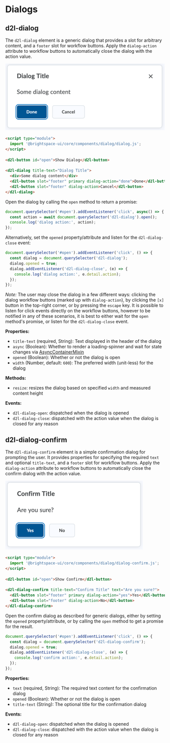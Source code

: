 # Dialogs

## d2l-dialog

The `d2l-dialog` element is a generic dialog that provides a slot for arbitrary content, and a `footer` slot for workflow buttons. Apply the `dialog-action` attribute to workflow buttons to automatically close the dialog with the action value.

![Dialog](./screenshots/dialog.png?raw=true)

```html
<script type="module">
  import '@brightspace-ui/core/components/dialog/dialog.js';
</script>

<d2l-button id="open">Show Dialog</d2l-button>

<d2l-dialog title-text="Dialog Title">
  <div>Some dialog content</div>
  <d2l-button slot="footer" primary dialog-action="done">Done</d2l-button>
  <d2l-button slot="footer" dialog-action>Cancel</d2l-button>
</d2l-dialog>
```

Open the dialog by calling the `open` method to return a promise:

```javascript
document.querySelector('#open').addEventListener('click', async() => {
  const action = await document.querySelector('d2l-dialog').open();
  console.log('dialog action:', action);
});
```

Alternatively, set the `opened` property/attribute and listen for the `d2l-dialog-close` event:

```javascript
document.querySelector('#open').addEventListener('click', () => {
  const dialog = document.querySelector('d2l-dialog');
  dialog.opened = true;
  dialog.addEventListener('d2l-dialog-close', (e) => {
    console.log('dialog action:', e.detail.action);
  });
});
```

*Note:* The user may close the dialog in a few different ways: clicking the dialog workflow buttons (marked up with `dialog-action`), by clicking the `[x]` button in the top-right corner, or by pressing the `escape` key. It is possible to listen for click events directly on the workflow buttons, however to be notified in any of these scenarios, it is best to either wait for the `open` method's promise, or listen for the `d2l-dialog-close` event.

**Properties:**

- `title-text` (required, String): Text displayed in the header of the dialog
- `async` (Boolean): Whether to render a loading-spinner and wait for state changes via [AsyncContainerMixin](../../mixins/async-container)
- `opened` (Boolean): Whether or not the dialog is open
- `width` (Number, default: `600`): The preferred width (unit-less) for the dialog

**Methods:**

- `resize`: resizes the dialog based on specified `width` and measured content height

**Events:**

- `d2l-dialog-open`: dispatched when the dialog is opened
- `d2l-dialog-close`: dispatched with the action value when the dialog is closed for any reason

## d2l-dialog-confirm

The `d2l-dialog-confirm` element is a simple confirmation dialog for prompting the user. It provides properties for specifying the required `text` and optional `title-text`, and a `footer` slot for workflow buttons. Apply the `dialog-action` attribute to workflow buttons to automatically close the confirm dialog with the action value.

![Confirmation Dialog](./screenshots/dialog-confirm.png?raw=true)

```html
<script type="module">
  import '@brightspace-ui/core/components/dialog/dialog-confirm.js';
</script>

<d2l-button id="open">Show Confirm</d2l-button>

<d2l-dialog-confirm title-text="Confirm Title" text="Are you sure?">
  <d2l-button slot="footer" primary dialog-action="yes">Yes</d2l-button>
  <d2l-button slot="footer" dialog-action>No</d2l-button>
</d2l-dialog-confirm>
```

Open the confirm dialog as described for generic dialogs, either by setting the `opened` property/attribute, or by calling the `open` method to get a promise for the result.

```javascript
document.querySelector('#open').addEventListener('click', () => {
  const dialog = document.querySelector('d2l-dialog-confirm');
  dialog.opened = true;
  dialog.addEventListener('d2l-dialog-close', (e) => {
    console.log('confirm action:', e.detail.action);
  });
});
```

**Properties:**

- `text` (required, String): The required text content for the confirmation dialog
- `opened` (Boolean): Whether or not the dialog is open
- `title-text` (String): The optional title for the confirmation dialog

**Events:**

- `d2l-dialog-open`: dispatched when the dialog is opened
- `d2l-dialog-close`: dispatched with the action value when the dialog is closed for any reason
